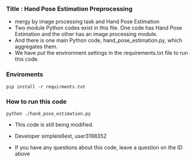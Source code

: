 ### Title : Hand Pose Estimation Preprocessing

- mergy by image processing task and Hand Pose Estimation
- Two module Python codes exist in this file. One code has Hand Pose Estimation and the other has an image processing module.
- And there is one main Python code, hand_pose_estimation.py, which aggregates them.
- We have put the environment settings in the requirements.txt file to run this code.

### Enviroments

```bsh
pip install -r requirments.txt
```

### How to run this code
```
python ./hand_pose_estimation.py
```

- This code is still being modified.

- Developer simpleis6est, user3198352

- If you have any questions about this code, leave a question on the ID above